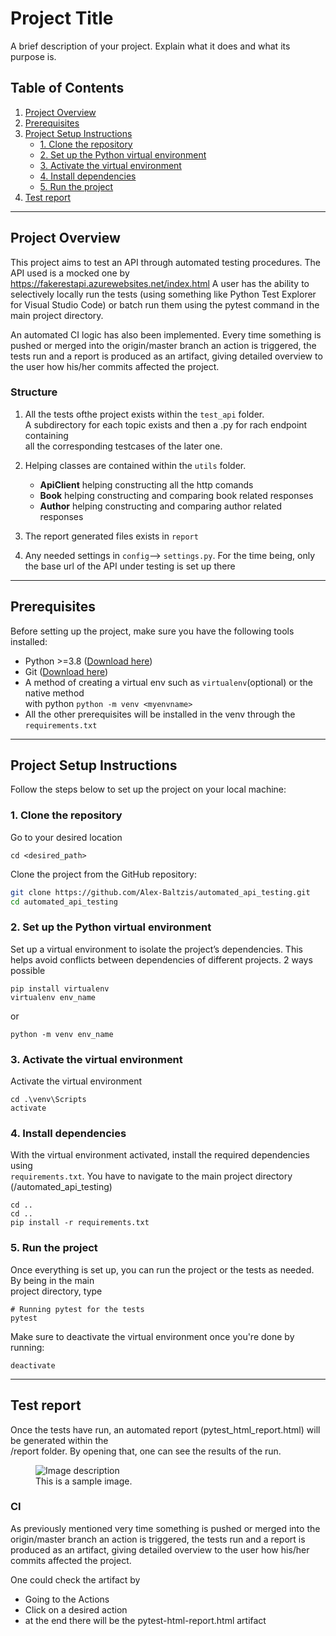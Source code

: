 # Project Title

A brief description of your project. Explain what it does and what its purpose is.

## Table of Contents

1. [Project Overview](#project-overview)
2. [Prerequisites](#prerequisites)
3. [Project Setup Instructions](#project-setup-instructions)
   - [1. Clone the repository](#1-clone-the-repository)
   - [2. Set up the Python virtual environment](#2-set-up-the-python-virtual-environment)
   - [3. Activate the virtual environment](#3-activate-the-virtual-environment)
   - [4. Install dependencies](#4-install-dependencies)
   - [5. Run the project](#5-run-the-project)
4. [Test report](#Test-report)

---

## Project Overview

This project aims to test an API through automated testing procedures. 
The API used is a mocked one by https://fakerestapi.azurewebsites.net/index.html
A user has the ability to selectively locally run the tests (using something like Python Test Explorer for Visual Studio Code) or batch run them using the pytest command in the main project directory.  

An automated CI logic has also been implemented. Every time something is pushed or merged into the origin/master branch an action is triggered, the tests run and a report is produced as an artifact, giving detailed overview to the user how his/her commits affected the project. 

### Structure
1. All the tests ofthe project exists within the `test_api` folder.  
A subdirectory for each topic exists and then a .py for rach endpoint containing  
all the corresponding testcases of the later one.  

2. Helping classes are contained within the `utils` folder.   
    - __ApiClient__ helping constructing all the http comands
    - __Book__ helping constructing and comparing book related responses
    - __Author__ helping constructing and comparing author related responses
    
3. The report generated files exists in `report`  
4. Any needed settings in `config`--> `settings.py`. For the time being, only the base url of the API under testing is set up there

---

## Prerequisites

Before setting up the project, make sure you have the following tools installed:

- Python >=3.8 ([Download here](https://www.python.org/downloads/))
- Git ([Download here](https://git-scm.com/downloads))
- A method of creating a virtual env such as `virtualenv`(optional) or the native method  
  with python `python -m venv <myenvname>`
- All the other prerequisites will be installed in the venv through the `requirements.txt`

---

## Project Setup Instructions

Follow the steps below to set up the project on your local machine:

### 1. Clone the repository

Go to your desired location

```
cd <desired_path>
```

Clone the project from the GitHub repository:

```bash
git clone https://github.com/Alex-Baltzis/automated_api_testing.git
cd automated_api_testing
```

### 2. Set up the Python virtual environment

Set up a virtual environment to isolate the project’s dependencies. This helps avoid conflicts between dependencies of different projects. 2 ways possible
```
pip install virtualenv
virtualenv env_name
```
or
```
python -m venv env_name
```

### 3. Activate the virtual environment
Activate the virtual environment
```
cd .\venv\Scripts
activate
```

### 4. Install dependencies
With the virtual environment activated, install the required dependencies using  
`requirements.txt`. You have to navigate to the main project directory (/automated_api_testing)
```
cd ..
cd ..
pip install -r requirements.txt
```

### 5. Run the project
Once everything is set up, you can run the project or the tests as needed. By being in the main  
project directory, type
```
# Running pytest for the tests
pytest
```
Make sure to deactivate the virtual environment once you're done by running:
```
deactivate
```

---

## Test report

Once the tests have run, an automated report (pytest_html_report.html) will be generated within the  
/report folder. By opening that, one can see the results of the run.    

<figure>
  <img src="https://pbs.twimg.com/media/EhAJhF-X0AABPp_.jpg:large" alt="Image description">
  <figcaption>This is a sample image.</figcaption>
</figure>

### CI

As previously mentioned very time something is pushed or merged into the origin/master branch an action is triggered, the tests run and a report is produced as an artifact, giving detailed overview to the user how his/her commits affected the project.

One could check the artifact by  
- Going to the Actions  
- Click on a desired action
- at the end there will be the pytest-html-report.html artifact